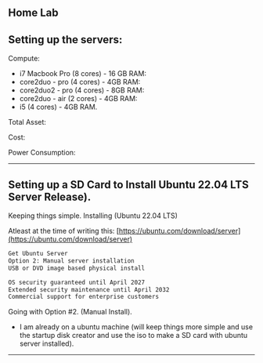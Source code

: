 ## Home Lab

## Setting up the servers: 

Compute: 
- i7 Macbook Pro (8 cores) -  16 GB RAM: 
- core2duo - pro (4 cores)  - 4GB RAM:
- core2duo2 - pro (4 cores) - 8GB RAM:
- core2duo - air (2 cores) - 4GB RAM: 
- i5 (4 cores) - 4GB RAM.

Total Asset:


Cost: 

Power Consumption: 

--- 
## Setting up a SD Card to Install Ubuntu 22.04 LTS Server Release).
Keeping things simple. Installing (Ubuntu 22.04 LTS) 

Atleast at the time of writing this: 
[https://ubuntu.com/download/server](https://ubuntu.com/download/server)

```bash
Get Ubuntu Server
Option 2: Manual server installation
USB or DVD image based physical install

OS security guaranteed until April 2027
Extended security maintenance until April 2032
Commercial support for enterprise customers
```

Going with Option #2. (Manual Install). 
- I am already on a ubuntu machine (will keep things more simple and use the startup disk creator and use the iso to make a SD card with ubuntu server installed). 

--- 

